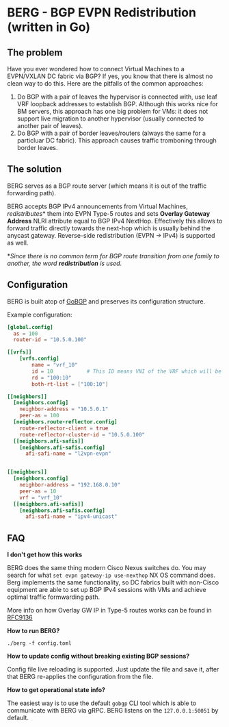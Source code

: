 # BERG - **B**GP **E**VPN **R**edistribution (written in **G**o)

## The problem

Have you ever wondered how to connect Virtual Machines to a EVPN/VXLAN DC fabric via BGP? If yes, you know that there is almost no clean way to do this.
Here are the pitfalls of the common approaches:

1. Do BGP with a pair of leaves the hypervisor is connected with, use leaf VRF loopback addresses to establish BGP. Although this works nice for BM servers, this approach has one big problem for VMs: it does not support live migration to another hypervisor (usually connected to another pair of leaves).
2. Do BGP with a pair of border leaves/routers (always the same for a particluar DC fabric). This approach causes traffic tromboning through border leaves.


## The solution

BERG serves as a BGP route server (which means it is out of the traffic forwarding path).

BERG accepts BGP IPv4 announcements from Virtual Machines, *redistributes**  them into EVPN Type-5 routes and sets **Overlay Gateway Address** NLRI attribute equal to BGP IPv4 NextHop. Effectively this allows to forward traffic directly towards the next-hop which is usually behind the anycast gateway. Reverse-side redistribution (EVPN -> IPv4) is supported as well.

**Since there is no common term for BGP route transition from one family to another, the word **redistribution** is used.*


## Configuration

BERG is built atop of [GoBGP](https://github.com/osrg/gobgp) and preserves its configuration structure.

Example configuration:

```toml
[global.config]
  as = 100
  router-id = "10.5.0.100"

[[vrfs]]
    [vrfs.config]
        name = "vrf_10"
        id = 10           # This ID means VNI of the VRF which will be inserted into EVPN routes
        rd = "100:10"
        both-rt-list = ["100:10"]

[[neighbors]]
  [neighbors.config]
    neighbor-address = "10.5.0.1"
    peer-as = 100
  [neighbors.route-reflector.config]
    route-reflector-client = true
    route-reflector-cluster-id = "10.5.0.100"
  [[neighbors.afi-safis]]
    [neighbors.afi-safis.config]
      afi-safi-name = "l2vpn-evpn"


[[neighbors]]
  [neighbors.config]
    neighbor-address = "192.168.0.10"
    peer-as = 10
    vrf = "vrf_10"
  [[neighbors.afi-safis]]
    [neighbors.afi-safis.config]
      afi-safi-name = "ipv4-unicast"

```

## FAQ


**I don't get how this works**

BERG does the same thing modern Cisco Nexus switches do. You may search for what `set evpn gateway-ip use-nexthop` NX OS command does. Berg implements the same functionality, so DC fabrics built with non-Cisco equipment are able to set up BGP IPv4 sessions with VMs and achieve optimal traffic formwarding path.

More info on how Overlay GW IP in Type-5 routes works can be found in [RFC9136](https://datatracker.ietf.org/doc/rfc9136/)


**How to run BERG?**

`./berg -f config.toml`


**How to update config without breaking existing BGP sessions?**

Config file live reloading is supported. Just update the file and save it, after that BERG re-applies the configuration from the file.


**How to get operational state info?**

The easiest way is to use the default `gobgp` CLI tool which is able to communicate with BERG via gRPC. BERG listens on the `127.0.0.1:50051` by default.
